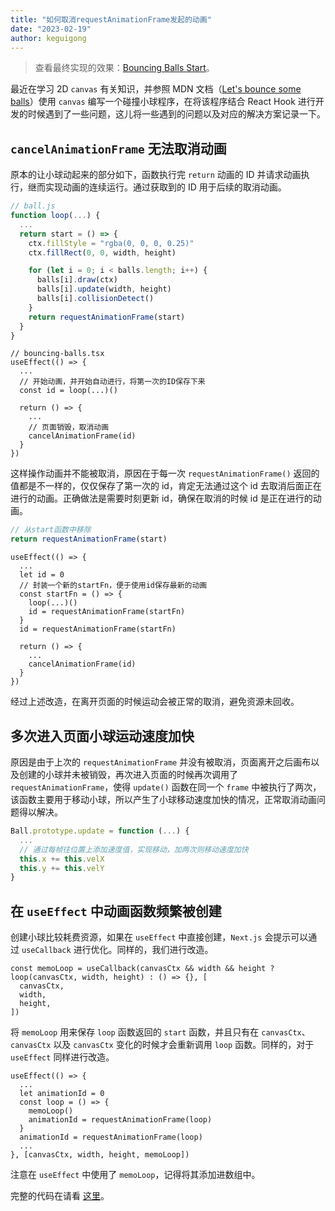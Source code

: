 ```yaml
---
title: "如何取消requestAnimationFrame发起的动画"
date: "2023-02-19"
author: keguigong
---
```


> 查看最终实现的效果：[Bouncing Balls Start](https://keguigong.github.io/bubble-sort-animation/bouncing-balls)。

最近在学习 2D `canvas` 有关知识，并参照 MDN 文档（[Let's bounce some balls](https://developer.mozilla.org/en-US/docs/Learn/JavaScript/Objects/Object_building_practice#lets_bounce_some_balls)）使用 `canvas` 编写一个碰撞小球程序，在将该程序结合 React Hook 进行开发的时候遇到了一些问题，这儿将一些遇到的问题以及对应的解决方案记录一下。

## `cancelAnimationFrame` 无法取消动画

原本的让小球动起来的部分如下，函数执行完 `return` 动画的 ID 并请求动画执行，继而实现动画的连续运行。通过获取到的 ID 用于后续的取消动画。

```js
// ball.js
function loop(...) {
  ...
  return start = () => {
    ctx.fillStyle = "rgba(0, 0, 0, 0.25)"
    ctx.fillRect(0, 0, width, height)

    for (let i = 0; i < balls.length; i++) {
      balls[i].draw(ctx)
      balls[i].update(width, height)
      balls[i].collisionDetect()
    }
    return requestAnimationFrame(start)
  }
}
```

```tsx
// bouncing-balls.tsx
useEffect(() => {
  ...
  // 开始动画，并开始自动进行，将第一次的ID保存下来
  const id = loop(...)()

  return () => {
    ...
    // 页面销毁，取消动画
    cancelAnimationFrame(id)
  }
})
```

这样操作动画并不能被取消，原因在于每一次 `requestAnimationFrame()` 返回的值都是不一样的，仅仅保存了第一次的 id，肯定无法通过这个 id 去取消后面正在进行的动画。正确做法是需要时刻更新 id，确保在取消的时候 id 是正在进行的动画。

```js
// 从start函数中移除
return requestAnimationFrame(start)
```

```tsx
useEffect(() => {
  ...
  let id = 0
  // 封装一个新的startFn，便于使用id保存最新的动画
  const startFn = () => {
    loop(...)()
    id = requestAnimationFrame(startFn)
  }
  id = requestAnimationFrame(startFn)

  return () => {
    ...
    cancelAnimationFrame(id)
  }
})
```

经过上述改造，在离开页面的时候运动会被正常的取消，避免资源未回收。

## 多次进入页面小球运动速度加快

原因是由于上次的 `requestAnimationFrame` 并没有被取消，页面离开之后画布以及创建的小球并未被销毁，再次进入页面的时候再次调用了 `requestAnimationFrame`，使得 `update()` 函数在同一个 `frame` 中被执行了两次，该函数主要用于移动小球，所以产生了小球移动速度加快的情况，正常取消动画问题得以解决。

```js
Ball.prototype.update = function (...) {
  ...
  // 通过每帧往位置上添加速度值，实现移动，加两次则移动速度加快
  this.x += this.velX
  this.y += this.velY
}
```

## 在 `useEffect` 中动画函数频繁被创建

创建小球比较耗费资源，如果在 `useEffect` 中直接创建，`Next.js` 会提示可以通过 `useCallback` 进行优化。同样的，我们进行改造。

```tsx
const memoLoop = useCallback(canvasCtx && width && height ? loop(canvasCtx, width, height) : () => {}, [
  canvasCtx,
  width,
  height,
])
```

将 `memoLoop` 用来保存 `loop` 函数返回的 `start` 函数，并且只有在 `canvasCtx`、`canvasCtx` 以及 `canvasCtx` 变化的时候才会重新调用 `loop` 函数。同样的，对于 `useEffect` 同样进行改造。

```tsx
useEffect(() => {
  ...
  let animationId = 0
  const loop = () => {
    memoLoop()
    animationId = requestAnimationFrame(loop)
  }
  animationId = requestAnimationFrame(loop)
  ...
}, [canvasCtx, width, height, memoLoop])
```

注意在 `useEffect` 中使用了 `memoLoop`，记得将其添加进数组中。

完整的代码在请看 [这里](https://github.com/keguigong/next-blog/tree/blog/components/bouncing-balls)。
